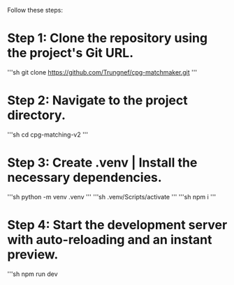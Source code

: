 
Follow these steps:


# Step 1: Clone the repository using the project's Git URL.
'''sh
git clone https://github.com/Trungnef/cpg-matchmaker.git
'''
# Step 2: Navigate to the project directory.
'''sh
cd cpg-matching-v2
'''
# Step 3: Create .venv | Install the necessary dependencies.
'''sh
python -m venv .venv
'''
'''sh
.venv/Scripts/activate
'''
'''sh
npm i
'''

# Step 4: Start the development server with auto-reloading and an instant preview.
'''sh
npm run dev
```
